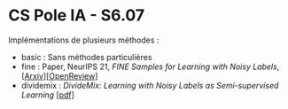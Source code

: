 # CS Pole IA - S6.07
Implémentations de plusieurs méthodes :
+ basic : Sans méthodes particulières
+ fine : Paper, NeurIPS 21, <i>FINE Samples for Learning with Noisy Labels</i>, [[Arxiv](https://arxiv.org/abs/2102.11628)][[OpenReview](https://openreview.net/forum?id=QZpx42n0BWr)]
+ dividemix : <i>DivideMix: Learning with Noisy Labels as Semi-supervised Learning</i> <a href="https://openreview.net/pdf?id=HJgExaVtwr">[pdf]</a>
